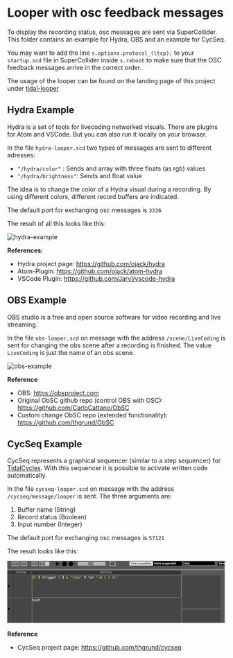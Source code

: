# Looper with osc feedback messages

To display the recording status, osc messages are sent via SuperCollider. This folder contains an example for Hydra, OBS and an example for CycSeq.

You may want to add the line ``s.options.protocol_(\tcp);`` to your ``startup.scd`` file in SuperCollider inside  ``s.reboot`` to make sure that the OSC feedback messages arrive in the correct order.

The usage of the looper can be found on the landing page of this project under [tidal-looper](https://github.com/thgrund/tidal-looper)

## Hydra Example

Hydra is a set of tools for livecoding networked visuals. There are plugins for Atom and VSCode. But you can also run it locally on your browser.

In the file ``hydra-looper.scd`` two types of messages are sent  to different adresses: 

- ``"/hydra/color"`` : Sends and array with three floats (as rgb) values
- ``"/hydra/brightness"``: Sends and float value

The idea is to change the color of a Hydra visual during a recording. By using different colors, different record buffers are indicated.

The default port for exchanging osc messages is `3336`

The result of all this looks like this:

![hydra-example](hydra-example.gif)

**References:**

- Hydra project page: https://github.com/ojack/hydra
- Atom-Plugin: https://github.com/ojack/atom-hydra
- VSCode Plugin: https://github.com/Jarvl/vscode-hydra

## OBS Example

OBS studio is a free and open source software for video recording and live streaming.

In the file `obs-looper.scd` on message with the address `/scene/LiveCoding` is sent for changing the obs scene after a recording is finished. The value `LiveCoding` is just the name of an obs scene. 

![obs-example](obs-example.gif)

**Reference**

- OBS: https://obsproject.com
- Original ObSC github repo (control OBS with OSC): https://github.com/CarloCattano/ObSC
- Custom change ObSC repo (extended functionality): https://github.com/thgrund/ObSC

## CycSeq Example

CycSeq represents a graphical sequencer (similar to a step sequencer) for [TidalCycles](http://pages.tidalcycles.org/getting_started.html). With this sequencer it is possible to activate written code automatically.

In the file `cycseq-looper.scd` on message with the address `/cycseq/message/looper` is sent. The three arguments are:

1. Buffer name (String)
2. Record status (Boolean)
3. Input number (Integer)

The default port for exchanging osc messages is `57121`

The result looks like this:

![cycseqfeedback](cycseqfeedback.gif)

**Reference**

- CycSeq project page: https://github.com/thgrund/cycseq
